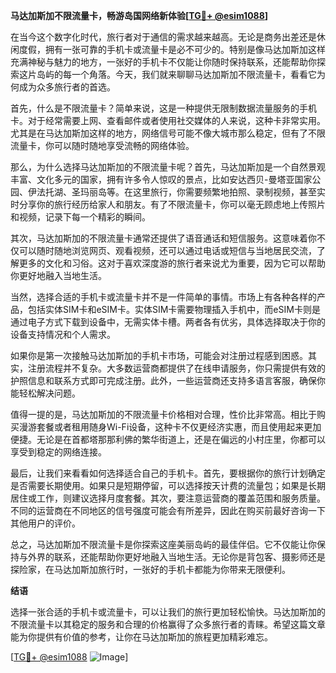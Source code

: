 **马达加斯加不限流量卡，畅游岛国网络新体验[[TG💪+ @esim1088](https://t.me/s/esim1088)]**

在当今这个数字化时代，旅行者对于通信的需求越来越高。无论是商务出差还是休闲度假，拥有一张可靠的手机卡或流量卡是必不可少的。特别是像马达加斯加这样充满神秘与魅力的地方，一张好的手机卡不仅能让你随时保持联系，还能帮助你探索这片岛屿的每一个角落。今天，我们就来聊聊马达加斯加不限流量卡，看看它为何成为众多旅行者的首选。

首先，什么是不限流量卡？简单来说，这是一种提供无限制数据流量服务的手机卡。对于经常需要上网、查看邮件或者使用社交媒体的人来说，这种卡非常实用。尤其是在马达加斯加这样的地方，网络信号可能不像大城市那么稳定，但有了不限流量卡，你可以随时随地享受流畅的网络体验。

那么，为什么选择马达加斯加的不限流量卡呢？首先，马达加斯加是一个自然景观丰富、文化多元的国家，拥有许多令人惊叹的景点，比如安达西贝-曼塔亚国家公园、伊法托湖、圣玛丽岛等。在这里旅行，你需要频繁地拍照、录制视频，甚至实时分享你的旅行经历给家人和朋友。有了不限流量卡，你可以毫无顾虑地上传照片和视频，记录下每一个精彩的瞬间。

其次，马达加斯加的不限流量卡通常还提供了语音通话和短信服务。这意味着你不仅可以随时随地浏览网页、观看视频，还可以通过电话或短信与当地居民交流，了解更多的文化和习俗。这对于喜欢深度游的旅行者来说尤为重要，因为它可以帮助你更好地融入当地生活。

当然，选择合适的手机卡或流量卡并不是一件简单的事情。市场上有各种各样的产品，包括实体SIM卡和eSIM卡。实体SIM卡需要物理插入手机中，而eSIM卡则是通过电子方式下载到设备中，无需实体卡槽。两者各有优劣，具体选择取决于你的设备支持情况和个人需求。

如果你是第一次接触马达加斯加的手机卡市场，可能会对注册过程感到困惑。其实，注册流程并不复杂。大多数运营商都提供了在线申请服务，你只需提供有效的护照信息和联系方式即可完成注册。此外，一些运营商还支持多语言客服，确保你能轻松解决问题。

值得一提的是，马达加斯加的不限流量卡价格相对合理，性价比非常高。相比于购买漫游套餐或者租用随身Wi-Fi设备，这种卡不仅更经济实惠，而且使用起来更加便捷。无论是在首都塔那那利佛的繁华街道上，还是在偏远的小村庄里，你都可以享受到稳定的网络连接。

最后，让我们来看看如何选择适合自己的手机卡。首先，要根据你的旅行计划确定是否需要长期使用。如果只是短期停留，可以选择按天计费的流量包；如果是长期居住或工作，则建议选择月度套餐。其次，要注意运营商的覆盖范围和服务质量。不同的运营商在不同地区的信号强度可能会有所差异，因此在购买前最好咨询一下其他用户的评价。

总之，马达加斯加不限流量卡是你探索这座美丽岛屿的最佳伴侣。它不仅能让你保持与外界的联系，还能帮助你更好地融入当地生活。无论你是背包客、摄影师还是探险家，在马达加斯加旅行时，一张好的手机卡都能为你带来无限便利。

**结语**

选择一张合适的手机卡或流量卡，可以让我们的旅行更加轻松愉快。马达加斯加的不限流量卡以其稳定的服务和合理的价格赢得了众多旅行者的青睐。希望这篇文章能为你提供有价值的参考，让你在马达加斯加的旅程更加精彩难忘。

[[TG💪+ @esim1088](https://t.me/s/esim1088) ![Image](https://i.postimg.cc/4NQfJmqS/Snipaste-2025-05-13-00-14-12.png)]